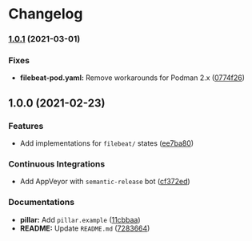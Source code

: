 # Changelog

### [1.0.1](https://github.com/extra2000/filebeat-formula/compare/v1.0.0...v1.0.1) (2021-03-01)


### Fixes

* **filebeat-pod.yaml:** Remove workarounds for Podman 2.x ([0774f26](https://github.com/extra2000/filebeat-formula/commit/0774f26d5eeb6947c8863580eeb8e8b80cdf8f87))

## 1.0.0 (2021-02-23)


### Features

* Add implementations for `filebeat/` states ([ee7ba80](https://github.com/extra2000/filebeat-formula/commit/ee7ba800b5ff9fa93c95ed87788da1e1dfd0b0d4))


### Continuous Integrations

* Add AppVeyor with `semantic-release` bot ([cf372ed](https://github.com/extra2000/filebeat-formula/commit/cf372ed7c6b595afea4fa54ea2970aba92269db8))


### Documentations

* **pillar:** Add `pillar.example` ([11cbbaa](https://github.com/extra2000/filebeat-formula/commit/11cbbaaa70ef3156f0825b939b8b6427491ad49c))
* **README:** Update `README.md` ([7283664](https://github.com/extra2000/filebeat-formula/commit/7283664d33c9a3f7d5bd0ff27cdecd872daeff6f))
